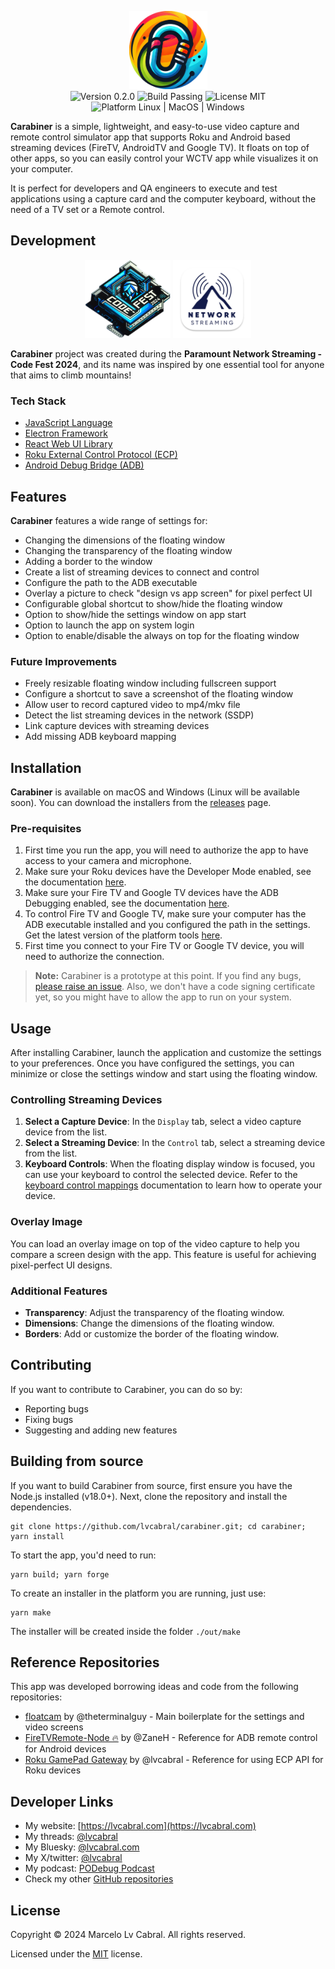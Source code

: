 <p align="center">
  <img  src="src/carabiner-icon.png" height="125px" alt="Carabiner logo"> <br/>
  <img  src="https://img.shields.io/badge/Version-0.2.0-blue.svg" alt="Version 0.2.0" />
  <img  src="https://img.shields.io/badge/Build-Passing-green.svg" alt="Build Passing" />
  <img src="https://img.shields.io/badge/license-MIT-brightgreen?style=flat-square" alt="License MIT" />
  <img src="https://img.shields.io/badge/Platform-Linux%20%7C%20MacOS%20%7C%20Windows-blue?style=flat-square" alt="Platform Linux | MacOS | Windows" />
</p>

**Carabiner** is a simple, lightweight, and easy-to-use video capture and remote control simulator app that supports Roku and Android based streaming devices (FireTV, AndroidTV and Google TV). It floats on top of other apps, so you can easily control your WCTV app while visualizes it on your computer.

It is perfect for developers and QA engineers to execute and test applications using a capture card and the computer keyboard, without the need of a TV set or a Remote control.

## Development

<p align="center"><img  src="./public/images/codefest-2024.webp" height="125px" alt="Code Fest">
<img  src="./public/images/network-streaming.png" height="125px" alt="Code Fest">
</p>

**Carabiner** project was created during the **Paramount Network Streaming - Code Fest 2024**, and its name was inspired by one essential tool for anyone that aims to climb mountains!

### Tech Stack

- [JavaScript Language](https://developer.mozilla.org/en-US/docs/Web/JavaScript)
- [Electron Framework](https://www.electronjs.org/)
- [React Web UI Library](https://react.dev/)
- [Roku External Control Protocol (ECP)](https://developer.roku.com/docs/developer-program/dev-tools/external-control-api.md)
- [Android Debug Bridge (ADB)](https://developer.android.com/tools/adb)

## Features

**Carabiner** features a wide range of settings for:

- Changing the dimensions of the floating window
- Changing the transparency of the floating window
- Adding a border to the window
- Create a list of streaming devices to connect and control
- Configure the path to the ADB executable
- Overlay a picture to check "design vs app screen" for pixel perfect UI
- Configurable global shortcut to show/hide the floating window
- Option to show/hide the settings window on app start
- Option to launch the app on system login
- Option to enable/disable the always on top for the floating window

### Future Improvements

- Freely resizable floating window including fullscreen support
- Configure a shortcut to save a screenshot of the floating window
- Allow user to record captured video to mp4/mkv file
- Detect the list streaming devices in the network (SSDP)
- Link capture devices with streaming devices
- Add missing ADB keyboard mapping

## Installation

**Carabiner** is available on macOS and Windows (Linux will be available soon). You can download the installers from the [releases](https://github.com/lvcabral/carabiner/releases) page.

### Pre-requisites

1. First time you run the app, you will need to authorize the app to have access to your camera and microphone.
2. Make sure your Roku devices have the Developer Mode enabled, see the documentation [here](https://developer.roku.com/docs/developer-program/getting-started/developer-setup.md).
3. Make sure your Fire TV and Google TV devices have the ADB Debugging enabled, see the documentation [here](https://developer.android.com/studio/command-line/adb).
4. To control Fire TV and Google TV, make sure your computer has the ADB executable installed and you configured the path in the settings. Get the latest version of the platform tools [here](https://developer.android.com/studio/releases/platform-tools.html).
5. First time you connect to your Fire TV or Google TV device, you will need to authorize the connection.

> **Note:** Carabiner is a prototype at this point. If you find any bugs, [please raise an issue](https://github.com/lvcabral/carabiner/issues/new). Also, we don't have a code signing certificate yet, so you might have to allow the app to run on your system.

## Usage

After installing Carabiner, launch the application and customize the settings to your preferences. Once you have configured the settings, you can minimize or close the settings window and start using the floating window.

### Controlling Streaming Devices

1. **Select a Capture Device**: In the `Display` tab, select a video capture device from the list.
2. **Select a Streaming Device**: In the `Control` tab, select a streaming device from the list.
3. **Keyboard Controls**: When the floating display window is focused, you can use your keyboard to control the selected device. Refer to the [keyboard control mappings](./docs/key-mappings.md) documentation to learn how to operate your device.

### Overlay Image

You can load an overlay image on top of the video capture to help you compare a screen design with the app. This feature is useful for achieving pixel-perfect UI designs.

### Additional Features

- **Transparency**: Adjust the transparency of the floating window.
- **Dimensions**: Change the dimensions of the floating window.
- **Borders**: Add or customize the border of the floating window.

## Contributing

If you want to contribute to Carabiner, you can do so by:

- Reporting bugs
- Fixing bugs
- Suggesting and adding new features

## Building from source

If you want to build Carabiner from source, first ensure you have the Node.js installed (v18.0+).
Next, clone the repository and install the dependencies.

```console
git clone https://github.com/lvcabral/carabiner.git; cd carabiner; yarn install
```

To start the app, you'd need to run:

```console
yarn build; yarn forge
```

To create an installer in the platform you are running, just use:

```console
yarn make
```

The installer will be created inside the folder `./out/make`

## Reference Repositories

This app was developed borrowing ideas and code from the following repositories:

- [floatcam](https://github.com/theterminalguy/floatcam) by @theterminalguy - Main boilerplate for the settings and video screens
- [FireTVRemote-Node 🔥](https://github.com/ZaneH/firetv-remote/) by @ZaneH - Reference for ADB remote control for Android devices
- [Roku GamePad Gateway](https://github.com/lvcabral/roku-gpg) by @lvcabral - Reference for using ECP API for Roku devices

## Developer Links

- My website: [https://lvcabral.com](https://lvcabral.com)
- My threads: [@lvcabral](https://www.threads.net/@lvcabral)
- My Bluesky: [@lvcabral.com](https://bsky.app/profile/lvcabral.com)
- My X/twitter: [@lvcabral](https://twitter.com/lvcabral)
- My podcast: [PODebug Podcast](http://podebug.com)
- Check my other [GitHub repositories](https://github.com/lvcabral)

## License

Copyright © 2024 Marcelo Lv Cabral. All rights reserved.

Licensed under the [MIT](LICENSE) license.
